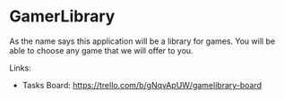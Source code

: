 # GamerLibrary

As the name says this application will be a library for games. You will be able to choose any game that we will offer to you.

Links:
- Tasks Board: https://trello.com/b/gNqvApUW/gamelibrary-board
